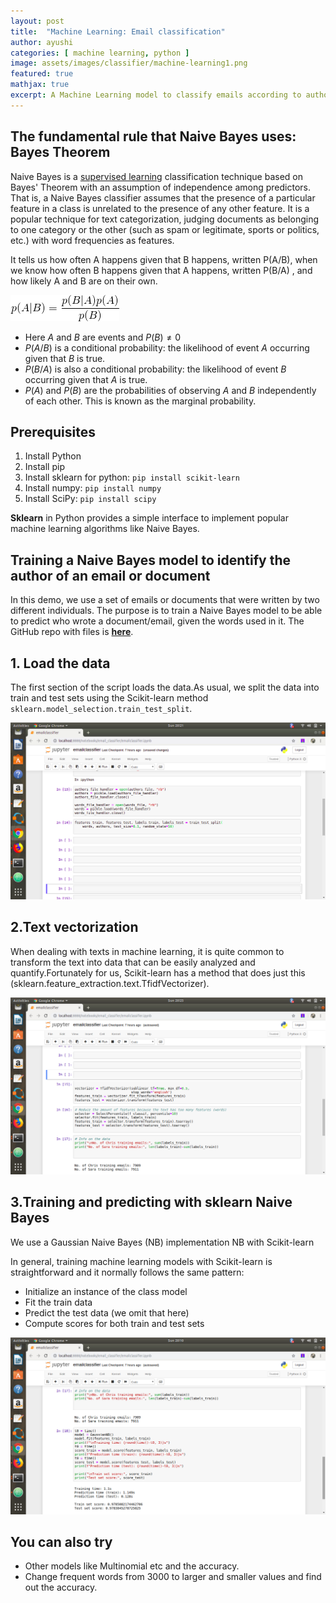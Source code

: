 ```yaml
---
layout: post
title:  "Machine Learning: Email classification"
author: ayushi
categories: [ machine learning, python ]
image: assets/images/classifier/machine-learning1.png
featured: true
mathjax: true
excerpt: A Machine Learning model to classify emails according to author names using Naive Bayes Classifier
---
```

## The fundamental rule that Naive Bayes uses: Bayes Theorem
Naive Bayes is a [supervised learning](https://en.wikipedia.org/wiki/Supervised_learning) classification technique based on Bayes' Theorem with an assumption of independence among predictors. That is, a Naive Bayes classifier assumes that the presence of a particular feature in a class is unrelated to the presence of any other feature.
It is a popular technique for text categorization, judging documents as belonging to one category or the other (such as spam or legitimate, sports or politics, etc.) with word frequencies as features.

It tells us how often A happens given that B happens, written P(A/B), when we know how often B happens given that A happens, written P(B/A) , and how likely A and B are on their own.

![](/assets/images/classifier/formula.png)

- Here $A$ and $B$ are events and $P(B) \neq 0$
- $P(A/B)$ is a conditional probability: the likelihood of event $A$ occurring given that $B$ is true.
- $P(B/A)$ is also a conditional probability: the likelihood of event $B$ occurring given that $A$ is true.
- $P(A)$ and $P(B)$ are the probabilities of observing $A$ and $B$ independently of each other. This is known as the marginal probability.

## Prerequisites
1. Install Python
2. Install pip
3. Install sklearn for python: `pip install scikit-learn`
4. Install numpy: `pip install numpy`
5. Install SciPy: `pip install scipy`

**Sklearn** in Python provides a simple interface to implement popular machine learning algorithms like Naive Bayes.

## Training a Naive Bayes model to identify the author of an email or document
In this demo, we use a set of emails or documents that were written by two different individuals. The purpose is to train a Naive Bayes model to be able to predict who wrote a document/email, given the words used in it.
The GitHub repo with files is **[here](https://github.com/ayushianan)**.

## 1. Load the data
The first section of the script loads the data.As usual, we split the data into train and test sets using the Scikit-learn method `sklearn.model_selection.train_test_split`.

![](/assets/images/classifier/data.png)

## 2.Text vectorization
When dealing with texts in machine learning, it is quite common to transform the text into data that can be easily analyzed and quantify.Fortunately for us, Scikit-learn has a method that does just this (sklearn.feature_extraction.text.TfidfVectorizer).

![](/assets/images/classifier/data1.png)

## 3.Training and predicting with sklearn Naive Bayes
We use a Gaussian Naive Bayes (NB) implementation
NB with Scikit-learn

In general, training machine learning models with Scikit-learn is straightforward and it normally follows the same pattern:
- Initialize an instance of the class model
- Fit the train data
- Predict the test data (we omit that here)
- Compute scores for both train and test sets

![](/assets/images/classifier/model.png)


## You can also try
- Other models like Multinomial etc and the accuracy.
- Change frequent words from 3000 to larger and smaller values and find out the accuracy.
